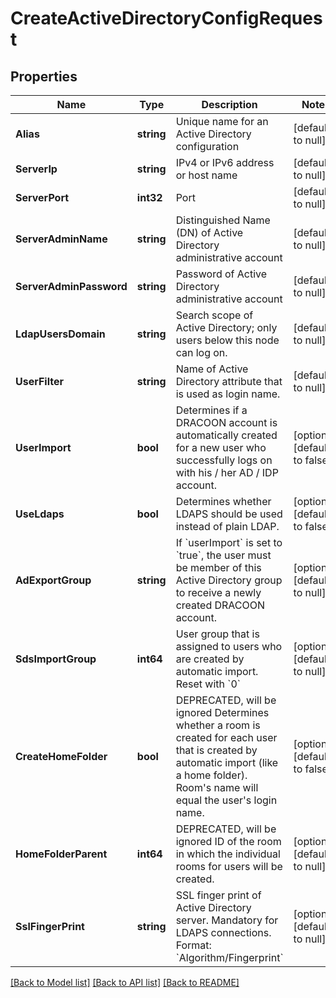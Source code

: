 # CreateActiveDirectoryConfigRequest

## Properties
Name | Type | Description | Notes
------------ | ------------- | ------------- | -------------
**Alias** | **string** | Unique name for an Active Directory configuration | [default to null]
**ServerIp** | **string** | IPv4 or IPv6 address or host name | [default to null]
**ServerPort** | **int32** | Port | [default to null]
**ServerAdminName** | **string** | Distinguished Name (DN) of Active Directory administrative account | [default to null]
**ServerAdminPassword** | **string** | Password of Active Directory administrative account | [default to null]
**LdapUsersDomain** | **string** | Search scope of Active Directory; only users below this node can log on. | [default to null]
**UserFilter** | **string** | Name of Active Directory attribute that is used as login name. | [default to null]
**UserImport** | **bool** | Determines if a DRACOON account is automatically created for a new user  who successfully logs on with his / her AD / IDP account. | [optional] [default to false]
**UseLdaps** | **bool** | Determines whether LDAPS should be used instead of plain LDAP. | [optional] [default to false]
**AdExportGroup** | **string** | If &#x60;userImport&#x60; is set to &#x60;true&#x60;,  the user must be member of this Active Directory group to receive a newly created DRACOON account. | [optional] [default to null]
**SdsImportGroup** | **int64** | User group that is assigned to users who are created by automatic import.  Reset with &#x60;0&#x60; | [optional] [default to null]
**CreateHomeFolder** | **bool** | DEPRECATED, will be ignored  Determines whether a room is created for each user that is created by automatic import (like a home folder).  Room&#x27;s name will equal the user&#x27;s login name. | [optional] [default to false]
**HomeFolderParent** | **int64** | DEPRECATED, will be ignored  ID of the room in which the individual rooms for users will be created. | [optional] [default to null]
**SslFingerPrint** | **string** | SSL finger print of Active Directory server.  Mandatory for LDAPS connections.  Format: &#x60;Algorithm/Fingerprint&#x60; | [optional] [default to null]

[[Back to Model list]](../README.md#documentation-for-models) [[Back to API list]](../README.md#documentation-for-api-endpoints) [[Back to README]](../README.md)

